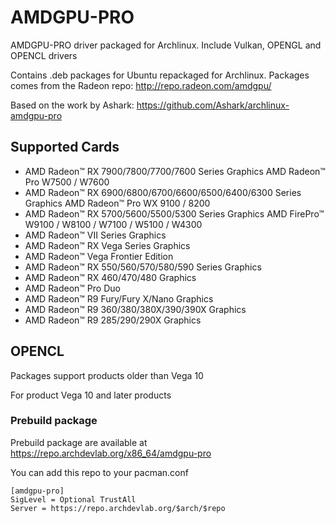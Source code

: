 # AMDGPU-PRO

AMDGPU-PRO driver packaged for Archlinux. Include Vulkan, OPENGL and OPENCL drivers

Contains .deb packages for Ubuntu repackaged for Archlinux. Packages comes from the Radeon repo: http://repo.radeon.com/amdgpu/ 

Based on the work by Ashark: https://github.com/Ashark/archlinux-amdgpu-pro

## Supported Cards

- AMD Radeon™ RX 7900/7800/7700/7600 Series Graphics                       AMD Radeon™ Pro W7500 / W7600
- AMD Radeon™ RX 6900/6800/6700/6600/6500/6400/6300 Series Graphics        AMD Radeon™ Pro WX 9100 / 8200
- AMD Radeon™ RX 5700/5600/5500/5300 Series Graphics                       AMD FirePro™ W9100 / W8100 / W7100 / W5100 / W4300
- AMD Radeon™ VII Series Graphics​
- AMD Radeon™ RX Vega Series Graphics
- AMD Radeon™ Vega Frontier Edition
- AMD Radeon™ RX 550/560/570/580/590 Series Graphics
- AMD Radeon™ RX 460/470/480 Graphics
- AMD Radeon™ Pro Duo
- AMD Radeon™ R9 Fury/Fury X/Nano Graphics
- AMD Radeon™ R9 360/380/380X/390/390X Graphics​
- AMD Radeon™ R9 285/290/290X Graphics

## OPENCL

Packages support products older than Vega 10

For product Vega 10 and later products

### Prebuild package

Prebuild package are available at https://repo.archdevlab.org/x86_64/amdgpu-pro

You can add this repo to your pacman.conf

    [amdgpu-pro]
    SigLevel = Optional TrustAll
    Server = https://repo.archdevlab.org/$arch/$repo
